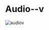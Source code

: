 # Audio--v
![audiov](https://user-images.githubusercontent.com/100318892/196601634-7b39d428-e7ef-4845-a8f1-ea573320e4d0.jpg)
